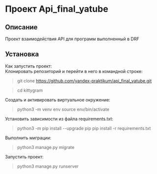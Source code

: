 # Проект Api_final_yatube 
## Описание 
Проект взаимодействия API для программ выполненный в DRF  
## Установка
Как запустить проект:  
Клонировать репозиторий и перейти в него в командной строке:  

> git clone https://github.com/yandex-praktikum/api_final_yatube.git  

> cd kittygram

Cоздать и активировать виртуальное окружение:

> python3 -m venv env
> source env/bin/activate
> 
Установить зависимости из файла requirements.txt:

> python3 -m pip install --upgrade pip
> pip install -r requirements.txt

Выполнить миграции:

>python3 manage.py migrate

Запустить проект:

>python3 manage.py runserver
